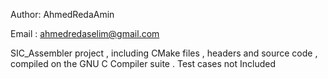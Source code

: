 Author: AhmedRedaAmin

Email : ahmedredaselim@gmail.com



SIC_Assembler project , including CMake files , headers and source code , compiled on the GNU C Compiler suite .
Test cases not Included
